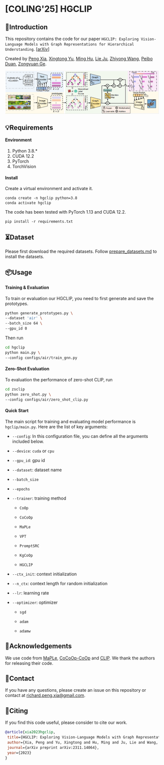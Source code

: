 # [COLING'25] HGCLIP

## 👀Introduction

This repository contains the code for our paper `HGCLIP: Exploring Vision-Language Models with Graph Representations for Hierarchical Understanding`. [[arXiv](https://arxiv.org/abs/2311.14064)]

Created by [Peng Xia](https://richard-peng-xia.github.io/), [Xingtong Yu](https://xingtongyu.netlify.app/), [‪Ming Hu‬‬](https://minghu0830.github.io/), [Lie Ju](https://mmai.group/peoples/julie/), [Zhiyong Wang](https://scholar.google.com/citations?user=Sqou_P0AAAAJ&hl=zh-CN&oi=ao), [Peibo Duan](https://research.monash.edu/en/persons/ben-duan), [Zongyuan Ge](https://zongyuange.github.io/).

![](fig/fig.png)

## 💡Requirements

#### Environment

1. Python 3.8.*
2. CUDA 12.2
3. PyTorch 
4. TorchVision 

#### Install

Create a  virtual environment and activate it.

```shell
conda create -n hgclip python=3.8
conda activate hgclip
```

The code has been tested with PyTorch 1.13 and CUDA 12.2.

```shell
pip install -r requirements.txt
```

## ⏳Dataset

Please first download the required datasets. Follow [prepare_datasets.md](hgclip/data/prepare_datasets.md) to install the datasets.

## 📦Usage

#### Training & Evaluation

To train or evaluation our HGCLIP, you need to first generate and save the prototypes. 

```bash
python generate_prototypes.py \
--dataset 'air' \
--batch_size 64 \
--gpu_id 0 
```

Then run

```bash
cd hgclip
python main.py \
--config configs/air/train_gnn.py
```

#### Zero-Shot Evaluation

To evaluation the performance of zero-shot CLIP, run

```bash
cd zsclip
python zero_shot.py \
--config configs/air/zero_shot_clip.py
```

#### Quick Start

The main script for training and evaluating model performance is `hgclip/main.py`. Here are the list of key arguments:

- `--config`:  In this configuration file, you can define all the arguments included below.

- `--device`: `cuda` or `cpu`

- `--gpu_id`: gpu id

- `--dataset`: dataset name

- `--batch_size`

- `--epochs`

- `--trainer`: training method
  
  - `CoOp`
  
  - `CoCoOp`
  
  - `MaPLe`
  
  - `VPT`
  
  - `PromptSRC`
  
  - `KgCoOp`
  
  - `HGCLIP`

- `--ctx_init`: context initialization

- `--n_ctx`: context length for random initialization

- `--lr`: learning rate

- `--optimizer`: optimizer
  
  - `sgd`
  
  - `adam`
  
  - `adamw`

## 🙏Acknowledgements

We use code from [MaPLe](https://github.com/muzairkhattak/multimodal-prompt-learning), [CoCoOp-CoOp](https://github.com/KaiyangZhou/CoOp) and [CLIP](https://github.com/openai/CLIP). We thank the authors for releasing their code.

## 📧Contact

If you have any questions, please create an issue on this repository or contact at [richard.peng.xia@gmail.com](mailto:richard.peng.xia@gmail.com).

## 📝Citing

If you find this code useful, please consider to cite our work.
```bibtex
@article{xia2023hgclip,
 title={HGCLIP: Exploring Vision-Language Models with Graph Representations for Hierarchical Understanding},
 author={Xia, Peng and Yu, Xingtong and Hu, Ming and Ju, Lie and Wang, Zhiyong and Duan, Peibo and Ge, Zongyuan},
 journal={arXiv preprint arXiv:2311.14064},
 year={2023}
}
```
